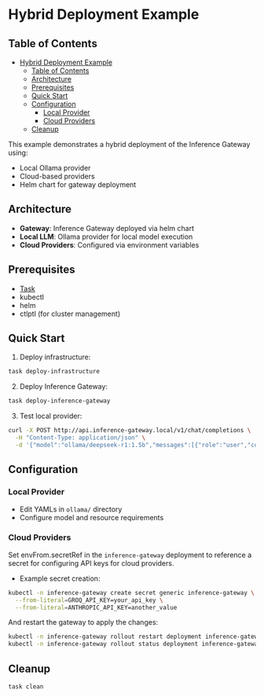 # Hybrid Deployment Example

## Table of Contents

- [Hybrid Deployment Example](#hybrid-deployment-example)
  - [Table of Contents](#table-of-contents)
  - [Architecture](#architecture)
  - [Prerequisites](#prerequisites)
  - [Quick Start](#quick-start)
  - [Configuration](#configuration)
    - [Local Provider](#local-provider)
    - [Cloud Providers](#cloud-providers)
  - [Cleanup](#cleanup)

This example demonstrates a hybrid deployment of the Inference Gateway using:

- Local Ollama provider
- Cloud-based providers
- Helm chart for gateway deployment

## Architecture

- **Gateway**: Inference Gateway deployed via helm chart
- **Local LLM**: Ollama provider for local model execution
- **Cloud Providers**: Configured via environment variables

## Prerequisites

- [Task](https://taskfile.dev/installation/)
- kubectl
- helm
- ctlptl (for cluster management)

## Quick Start

1. Deploy infrastructure:

```bash
task deploy-infrastructure
```

2. Deploy Inference Gateway:

```bash
task deploy-inference-gateway
```

3. Test local provider:

```bash
curl -X POST http://api.inference-gateway.local/v1/chat/completions \
  -H "Content-Type: application/json" \
  -d '{"model":"ollama/deepseek-r1:1.5b","messages":[{"role":"user","content":"Hello"}]}'
```

## Configuration

### Local Provider

- Edit YAMLs in `ollama/` directory
- Configure model and resource requirements

### Cloud Providers

Set envFrom.secretRef in the `inference-gateway` deployment to reference a secret for configuring API keys for cloud providers.

- Example secret creation:

```bash
kubectl -n inference-gateway create secret generic inference-gateway \
  --from-literal=GROQ_API_KEY=your_api_key \
  --from-literal=ANTHROPIC_API_KEY=another_value
```

And restart the gateway to apply the changes:

```bash
kubectl -n inference-gateway rollout restart deployment inference-gateway
kubectl -n inference-gateway rollout status deployment inference-gateway
```

## Cleanup

```bash
task clean
```
